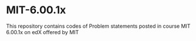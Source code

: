 # MIT-6.00.1x
This repository contains codes of Problem statements posted in course MIT 6.00.1x on edX offered by MIT
